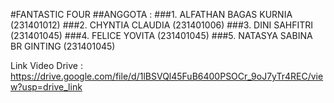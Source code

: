 #FANTASTIC FOUR
##ANGGOTA : 
###1. ALFATHAN BAGAS KURNIA            (231401012)
###2. CHYNTIA CLAUDIA                  (231401006)
###3. DINI SAHFITRI                    (231401045)
###4. FELICE YOVITA                    (231401045)
###5. NATASYA SABINA BR GINTING        (231401045)

Link Video Drive : https://drive.google.com/file/d/1lBSVQl45FuB6400PSOCr_9oJ7yTr4REC/view?usp=drive_link
